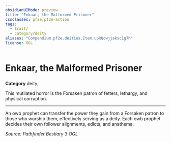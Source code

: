 ```yaml
---
obsidianUIMode: preview
title: "Enkaar, the Malformed Prisoner"
cssclasses: pf2e,pf2e-action
tags:
  - trait/
  - category/deity
aliases: "Compendium.pf2e.deities.Item.upRQcwjjaksc1g7h"
license: OGL
---
```

# Enkaar, the Malformed Prisoner

### 

**Category** deity; 




This mutilated horror is the Forsaken patron of fetters, lethargy, and physical corruption.

* * *

An owb prophet can transfer the power they gain from a Forsaken patron to those who worship them, effectively serving as a deity. Each owb prophet decides their own follower alignments, edicts, and anathema.

*Source: Pathfinder Bestiary 3*
*OGL*